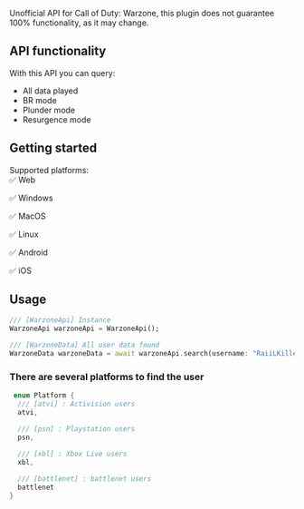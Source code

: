 Unofficial API for Call of Duty: Warzone, this plugin does not guarantee 100% functionality, as it may change.

## API functionality
With this API you can query:
- All data played
- BR mode
- Plunder mode
- Resurgence mode

## Getting started
Supported platforms:  
  ✅ Web
  
  ✅ Windows
  
  ✅ MacOS
  
  ✅ Linux
  
  ✅ Android
  
  ✅ iOS

## Usage

```dart
/// [WarzoneApi] Instance
WarzoneApi warzoneApi = WarzoneApi();
```

```dart
/// [WarzoneData] All user data found
WarzoneData warzoneData = await warzoneApi.search(username: "RaiiLKilleR#8661004", platform: Platform.atvi);
```


### There are several platforms to find the user
```dart
 enum Platform {
  /// [atvi] : Activision users
  atvi,

  /// [psn] : Playstation users
  psn,
  
  /// [xbl] : Xbox Live users
  xbl, 

  /// [battlenet] : battlenet users
  battlenet 
}
```
